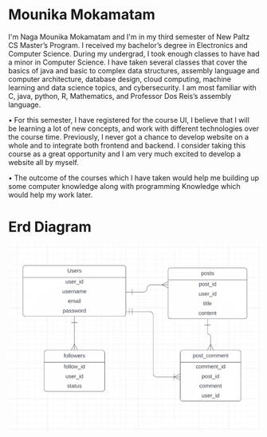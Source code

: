 # Mounika Mokamatam
I'm Naga Mounika Mokamatam and I'm in my third semester of New Paltz CS Master’s Program. I received my bachelor’s degree in Electronics and Computer Science. During my undergrad, I took enough classes to have had a minor in Computer Science. I have taken several classes that cover the basics of java and basic to complex data structures, assembly language and computer architecture, database design, cloud computing, machine learning and data science topics, and cybersecurity. I am most familiar with C, java, python, R, Mathematics, and Professor Dos Reis’s assembly language.

• For this semester, I have registered for the course UI, I believe that I will be learning a lot of new concepts, and work with different technologies over the course time. Previously, I never got a chance to develop website on a whole and to integrate both frontend and backend. I consider taking this course as a great opportunity and I am very much excited to develop a website all by myself.

• The outcome of the courses which I have taken would help me building up some computer knowledge along with programming Knowledge which would help my work later.

# Erd Diagram
![Erd Diagram](erd.png "Erd Diagram")
